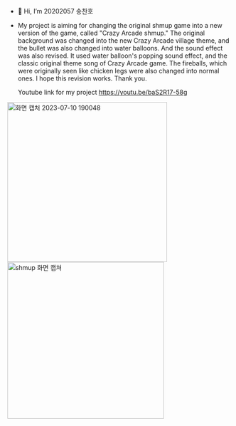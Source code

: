 - 👋 Hi, I’m 20202057 송찬호
- My project is aiming for changing the original shmup game into a new version of the game, called "Crazy Arcade shmup."
  The original background was changed into the new Crazy Arcade village theme, and the bullet was also changed into water balloons.
  And the sound effect was also revised. It used water balloon's popping sound effect, and the classic original theme song of Crazy Arcade game.
  The fireballs, which were originally seen like chicken legs were also changed into normal ones.
  I hope this revision works. Thank you.

  Youtube link for my project
  https://youtu.be/baS2R17-58g
   

<!---
chsong877/chsong877 is a ✨ special ✨ repository because its `README.md` (this file) appears on your GitHub profile.
You can click the Preview link to take a look at your changes.
--->
<img width="359" alt="화면 캡처 2023-07-10 190048" src="https://github.com/chsong877/chsong877/assets/139216204/b8034f3f-c970-46bc-ad1d-7d1de4213fee">
<img width="352" alt="shmup 화면 캡쳐" src="https://github.com/chsong877/chsong877/assets/139216204/102e9c35-fd49-4217-b12b-eb6a947d64fc">
